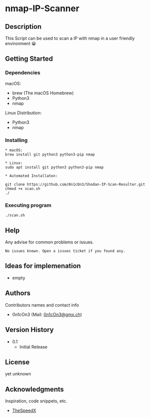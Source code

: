 # nmap-IP-Scanner

## Description

This Script can be used to scan a IP with nmap in a user friendly environment 😀


## Getting Started

### Dependencies

macOS:
* brew (The macOS Homebrew)
* Python3
* nmap

Linux Distribution: 
* Python3
* nmap

### Installing

```
* macOS:
brew install git python3 python3-pip nmap

* Linux:
sudo apt install git python3 python3-pip nmap

* Automated Installaton:

git clone https://github.com/0n1cOn3/Shodan-IP-Scan-Resulter.git
chmod +x scan.sh
./
```

### Executing program

```
./scan.sh
```

## Help

Any advise for common problems or issues.
```
No issues known. Open a issues ticket if you found any.
```


## Ideas for implemenation

* empty

## Authors

Contributors names and contact info

- 0n1cOn3   (Mail: 0n1cOn3@gmx.ch)

## Version History

* 0.1
    * Initial Release

## License

yet unknown

## Acknowledgments

Inspiration, code snippets, etc.
* [TheSpeedX](https://github.com/TheSpeedX)

